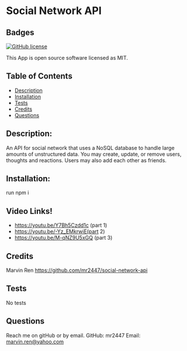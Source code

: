 # Social Network API
  ## Badges
  
  [![GitHub license](https://img.shields.io/badge/license-MIT-blue.svg)](https://choosealicense.com/licenses/mit/)
  
  This App is open source software licensed as MIT.
  ## Table of Contents
  * [Description](https://github.com/mr2447/social-network-api#description)
  * [Installation](https://github.com/mr2447/social-network-api#installation)
  * [Tests](https://github.com/mr2447/social-network-api#tests)
  * [Credits](https://github.com/mr2447/social-network-api#credits)
  * [Questions](https://github.com/mr2447/social-network-api#questions)
  ## Description: 
  An API for social network that uses a NoSQL database to handle large amounts of unstructured data. You may create, update, or remove users, thoughts and reactions. Users may also add each other as friends.
  ## Installation: 
  run npm i
  ## Video Links!
  * https://youtu.be/Y7Bh5Czdd1c (part 1)
  * https://youtu.be/-Yz_EMkrwiE(part 2)
  * https://youtu.be/M-qNZ9U5xGQ (part 3)
  ## Credits 
  Marvin Ren https://github.com/mr2447/social-network-api
  ## Tests
  No tests
  ## Questions
  Reach me on gitHub or by email. 
  GitHub: mr2447
  Email: marvin.ren@yahoo.com

